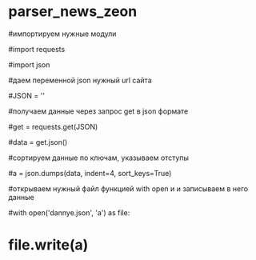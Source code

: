 # parser_news_zeon


#импортируем нужные модули

#import requests

#import json



#даем переменной json нужный url сайта

#JSON = ''


#получаем данные через запрос get в json формате

#get = requests.get(JSON)

#data = get.json()


#сортируем данные по ключам, указываем отступы

#a = json.dumps(data, indent=4, sort_keys=True)


#открываем нужный файл функцией with open и и записываем в него данные

#with open('dannye.json', 'a') as file:

#    file.write(a)
